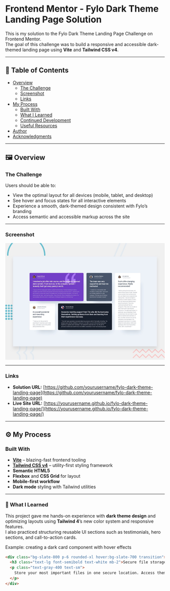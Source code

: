 # Frontend Mentor - Fylo Dark Theme Landing Page Solution

This is my solution to the Fylo Dark Theme Landing Page Challenge on Frontend Mentor.  
The goal of this challenge was to build a responsive and accessible dark-themed landing page using **Vite** and **Tailwind CSS v4**.

---

## 🧭 Table of Contents

- [Overview](#overview)
  - [The Challenge](#the-challenge)
  - [Screenshot](#screenshot)
  - [Links](#links)
- [My Process](#my-process)
  - [Built With](#built-with)
  - [What I Learned](#what-i-learned)
  - [Continued Development](#continued-development)
  - [Useful Resources](#useful-resources)
- [Author](#author)
- [Acknowledgments](#acknowledgments)

---

## 🖼️ Overview

### The Challenge

Users should be able to:

- View the optimal layout for all devices (mobile, tablet, and desktop)
- See hover and focus states for all interactive elements
- Experience a smooth, dark-themed design consistent with Fylo’s branding
- Access semantic and accessible markup across the site

---

### Screenshot

![Fylo Dark Theme Landing Page Screenshot](./preview.jpg)

---

### Links

- **Solution URL:** [https://github.com/yourusername/fylo-dark-theme-landing-page](https://github.com/yourusername/fylo-dark-theme-landing-page)  
- **Live Site URL:** [https://yourusername.github.io/fylo-dark-theme-landing-page/](https://yourusername.github.io/fylo-dark-theme-landing-page/)

---

## ⚙️ My Process

### Built With

- **[Vite](https://vitejs.dev/)** – blazing-fast frontend tooling  
- **[Tailwind CSS v4](https://tailwindcss.com/)** – utility-first styling framework  
- **Semantic HTML5**  
- **Flexbox** and **CSS Grid** for layout  
- **Mobile-first workflow**  
- **Dark mode** styling with Tailwind utilities  

---

### 🧠 What I Learned

This project gave me hands-on experience with **dark theme design** and optimizing layouts using **Tailwind 4**’s new color system and responsive features.  
I also practiced structuring reusable UI sections such as testimonials, hero sections, and call-to-action cards.

Example: creating a dark card component with hover effects

```html
<div class="bg-slate-800 p-6 rounded-xl hover:bg-slate-700 transition">
  <h3 class="text-lg font-semibold text-white mb-2">Secure file storage</h3>
  <p class="text-gray-400 text-sm">
    Store your most important files in one secure location. Access them anywhere, anytime.
  </p>
</div>

